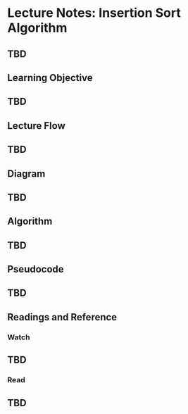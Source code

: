 # Lecture Notes: Insertion Sort Algorithm
## TBD

## Learning Objective 

## TBD

## Lecture Flow 

## TBD

## Diagram 

## TBD

## Algorithm

## TBD

## Pseudocode

## TBD

## Readings and Reference

### Watch 

## TBD

### Read 

## TBD
